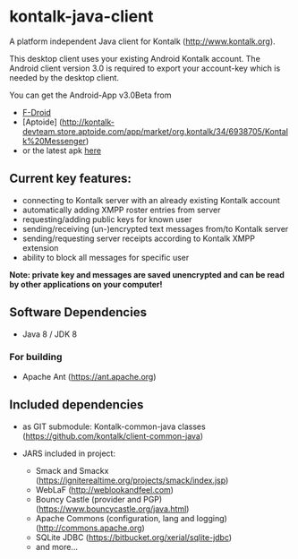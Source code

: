 kontalk-java-client
===================

A platform independent Java client for Kontalk (http://www.kontalk.org).

This desktop client uses your existing Android Kontalk account.
The Android client version 3.0 is required to export your account-key which
is needed by the desktop client.

You can get the Android-App v3.0Beta from
- [F-Droid](https://f-droid.org/repository/browse/?fdid=org.kontalk)
- [Aptoide] (http://kontalk-devteam.store.aptoide.com/app/market/org.kontalk/34/6938705/Kontalk%20Messenger)
- or the latest apk [here](https://kontalk.raunz.name/files/)

## Current key features:

- connecting to Kontalk server with an already existing Kontalk account
- automatically adding XMPP roster entries from server
- requesting/adding public keys for known user
- sending/receiving (un-)encrypted text messages from/to Kontalk server
- sending/requesting server receipts according to Kontalk XMPP extension
- ability to block all messages for specific user

**Note: private key and messages are saved unencrypted and can be read by other
applications on your computer!**

## Software Dependencies

- Java 8 / JDK 8

### For building

- Apache Ant (https://ant.apache.org)

## Included dependencies

- as GIT submodule:
  Kontalk-common-java classes (https://github.com/kontalk/client-common-java)

- JARS included in project:
  - Smack and Smackx (https://igniterealtime.org/projects/smack/index.jsp)
  - WebLaF (http://weblookandfeel.com)
  - Bouncy Castle (provider and PGP) (https://www.bouncycastle.org/java.html)
  - Apache Commons (configuration, lang and logging) (http://commons.apache.org) 
  - SQLite JDBC (https://bitbucket.org/xerial/sqlite-jdbc)
  - and more...
